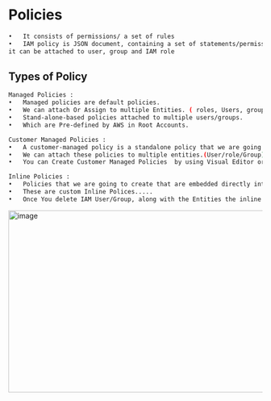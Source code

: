 # Policies
```sh
•	It consists of permissions/ a set of rules
•	IAM policy is JSON document, containing a set of statements/permission, which describes AWS operations and
it can be attached to user, group and IAM role
```
## Types of Policy
```sh
Managed Policies :
•	Managed policies are default policies.
•	We can attach Or Assign to multiple Entities. ( roles, Users, groups )
•	Stand-alone-based policies attached to multiple users/groups. 
•	Which are Pre-defined by AWS in Root Accounts.

Customer Managed Policies : 
•	A customer-managed policy is a standalone policy that we are going to create and administer in our AWS account.
•	We can attach these policies to multiple entities.(User/role/Group)
•	You can Create Customer Managed Policies  by using Visual Editor or JSON.

Inline Policies :
•	Policies that we are going to create that are embedded directly into a single entity (USER or   GROUP).
•	These are custom Inline Polices.....
•	Once You delete IAM User/Group, along with the Entities the inline Policy will also be deleted.
```
<img width="678" height="361" alt="image" src="https://github.com/user-attachments/assets/44cc4c84-f52d-43ad-9b8a-79ffc8d89cb4" />

